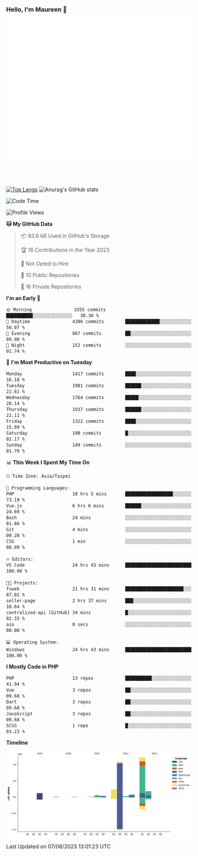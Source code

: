 ### Hello, I'm Maureen 👋

![Metrics](/github-metrics.svg)

<br>
<br>

<span style="display:inline-block">[![Top Langs](https://github-readme-stats.vercel.app/api/top-langs/?username=maureendadap&layout=compact&theme=transparent)](https://github.com/anuraghazra/github-readme-stats)</span>
<span style="display:inline-block">![Anurag's GitHub stats](https://github-readme-stats.vercel.app/api?username=maureendadap&show_icons=true&theme=transparent&count_private=true)</span>

<!--START_SECTION:waka-->
![Code Time](http://img.shields.io/badge/Code%20Time-280%20hrs%2044%20mins-blue)

![Profile Views](http://img.shields.io/badge/Profile%20Views-0-blue)

**🐱 My GitHub Data** 

> 📦 83.6 kB Used in GitHub's Storage 
 > 
> 🏆 16 Contributions in the Year 2023
 > 
> 🚫 Not Opted to Hire
 > 
> 📜 10 Public Repositories 
 > 
> 🔑 16 Private Repositories 
 > 
**I'm an Early 🐤** 

```text
🌞 Morning                3355 commits        ██████████░░░░░░░░░░░░░░░   38.30 % 
🌆 Daytime                4386 commits        █████████████░░░░░░░░░░░░   50.07 % 
🌃 Evening                867 commits         ██░░░░░░░░░░░░░░░░░░░░░░░   09.90 % 
🌙 Night                  152 commits         ░░░░░░░░░░░░░░░░░░░░░░░░░   01.74 % 
```
📅 **I'm Most Productive on Tuesday** 

```text
Monday                   1417 commits        ████░░░░░░░░░░░░░░░░░░░░░   16.18 % 
Tuesday                  1981 commits        ██████░░░░░░░░░░░░░░░░░░░   22.61 % 
Wednesday                1764 commits        █████░░░░░░░░░░░░░░░░░░░░   20.14 % 
Thursday                 1937 commits        ██████░░░░░░░░░░░░░░░░░░░   22.11 % 
Friday                   1322 commits        ████░░░░░░░░░░░░░░░░░░░░░   15.09 % 
Saturday                 190 commits         █░░░░░░░░░░░░░░░░░░░░░░░░   02.17 % 
Sunday                   149 commits         ░░░░░░░░░░░░░░░░░░░░░░░░░   01.70 % 
```


📊 **This Week I Spent My Time On** 

```text
🕑︎ Time Zone: Asia/Taipei

💬 Programming Languages: 
PHP                      18 hrs 5 mins       ██████████████████░░░░░░░   73.19 % 
Vue.js                   6 hrs 6 mins        ██████░░░░░░░░░░░░░░░░░░░   24.69 % 
Bash                     24 mins             ░░░░░░░░░░░░░░░░░░░░░░░░░   01.66 % 
Git                      4 mins              ░░░░░░░░░░░░░░░░░░░░░░░░░   00.28 % 
CSS                      1 min               ░░░░░░░░░░░░░░░░░░░░░░░░░   00.09 % 

🔥 Editors: 
VS Code                  24 hrs 43 mins      █████████████████████████   100.00 % 

🐱‍💻 Projects: 
fsweb                    21 hrs 31 mins      ██████████████████████░░░   87.02 % 
seller-page              2 hrs 37 mins       ███░░░░░░░░░░░░░░░░░░░░░░   10.64 % 
centralized-api [GitHub] 34 mins             █░░░░░░░░░░░░░░░░░░░░░░░░   02.33 % 
aio                      0 secs              ░░░░░░░░░░░░░░░░░░░░░░░░░   00.00 % 

💻 Operating System: 
Windows                  24 hrs 43 mins      █████████████████████████   100.00 % 
```

**I Mostly Code in PHP** 

```text
PHP                      13 repos            ██████████░░░░░░░░░░░░░░░   41.94 % 
Vue                      3 repos             ██░░░░░░░░░░░░░░░░░░░░░░░   09.68 % 
Dart                     3 repos             ██░░░░░░░░░░░░░░░░░░░░░░░   09.68 % 
JavaScript               3 repos             ██░░░░░░░░░░░░░░░░░░░░░░░   09.68 % 
SCSS                     1 repo              █░░░░░░░░░░░░░░░░░░░░░░░░   03.23 % 
```



**Timeline**

![Lines of Code chart](https://raw.githubusercontent.com/MaureenDadap/MaureenDadap/main/assets/bar_graph.png)


 Last Updated on 07/06/2023 13:01:23 UTC
<!--END_SECTION:waka-->


<!--
**MaureenDadap/maureendadap** is a ✨ _special_ ✨ repository because its `README.md` (this file) appears on your GitHub profile.

Here are some ideas to get you started:

- 🔭 I’m currently working on ...
- 🌱 I’m currently learning ...
- 👯 I’m looking to collaborate on ...
- 🤔 I’m looking for help with ...
- 💬 Ask me about ...
- 📫 How to reach me: ...
- 😄 Pronouns: ...
- ⚡ Fun fact: ...
-->
